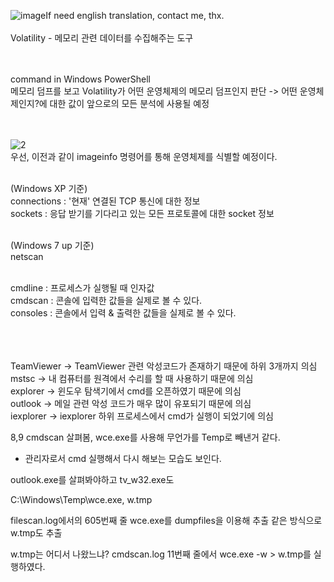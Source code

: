 ![image](https://github.com/user-attachments/assets/1caa22eb-46d3-4f13-920d-e42636c628a0)If need english translation, contact me, thx.<br><br> 
  Volatility - 메모리 관련 데이터를 수집해주는 도구<br><br>

  <br>
command in Windows PowerShell<br>
메모리 덤프를 보고 Volatility가 어떤 운영체제의 메모리 덤프인지 판단 -> 어떤 운영체제인지?에 대한 값이 앞으로의 모든 분석에 사용될 예정<br><br><br>


![2](https://github.com/user-attachments/assets/b71f08b4-23fb-4b59-a73e-23642df69765)<br>
우선, 이전과 같이 imageinfo 명령어를 통해 운영체제를 식별할 예정이다.<br><br>

(Windows XP 기준)<br>
connections : '현재' 연결된 TCP 통신에 대한 정보<br>
sockets : 응답 받기를 기다리고 있는 모든 프로토콜에 대한 socket 정보<br><br>

(Windows 7 up 기준)<br>
netscan<br><br>

cmdline : 프로세스가 실행될 때 인자값<br>
cmdscan : 콘솔에 입력한 값들을 실제로 볼 수 있다.<br>
consoles : 콘솔에서 입력 & 출력한 값들을 실제로 볼 수 있다.<br><br><br><br>



TeamViewer -> TeamViewer 관련 악성코드가 존재하기 때문에 하위 3개까지 의심<br>
mstsc -> 내 컴퓨터를 원격에서 수리를 할 때 사용하기 때문에 의심<br>
explorer -> 윈도우 탐색기에서 cmd를 오픈하였기 때문에 의심<br>
outlook -> 메일 관련 악성 코드가 매우 많이 유포되기 때문에 의심<br>
iexplorer -> iexplorer 하위 프로세스에서 cmd가 실행이 되었기에 의심<br>


8,9 cmdscan 살펴봄, wce.exe를 사용해 무언가를 Temp로 빼낸거 같다.
+ 관리자로서 cmd 실행해서 다시 해보는 모습도 보인다.

outlook.exe를 살펴봐야하고
tv_w32.exe도

C:\Windows\Temp\wce.exe, w.tmp


filescan.log에서의 605번째 줄 wce.exe를 dumpfiles을 이용해 추출
같은 방식으로 w.tmp도 추출

w.tmp는 어디서 나왔느냐? cmdscan.log 11번째 줄에서 wce.exe -w > w.tmp를 실행하였다.




